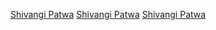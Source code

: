 [Shivangi Patwa](https://github.com/Shivangi-NITD26)
[Shivangi Patwa]((https://www.linkedin.com/in/shivangi-patwa-59b980288/?utm_source=share&utm_campaign=share_via&utm_content=profile&utm_medium=android_app))
[Shivangi Patwa]((https://leetcode.com/u/Shivangi-Patwa/))


